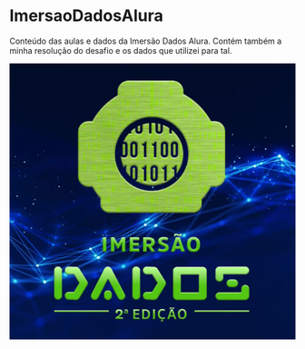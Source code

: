 # ImersaoDadosAlura
Conteúdo das aulas e dados da Imersão Dados Alura.
Contém também a minha resolução do desafio e os dados que utilizei para tal.

![Screenshot](ImersaoDadosAlura.png)
